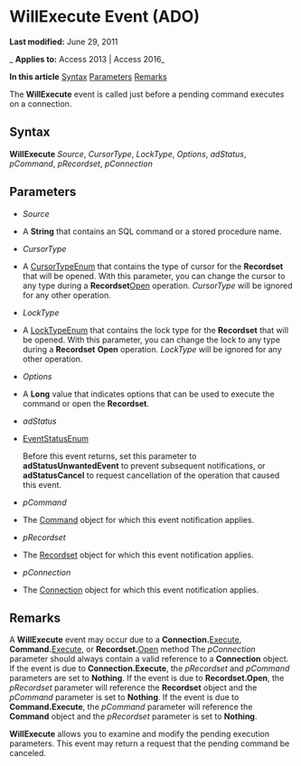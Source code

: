 
# WillExecute Event (ADO)

 **Last modified:** June 29, 2011

 _ **Applies to:** Access 2013 | Access 2016_

 **In this article**
[Syntax](#sectionSection1)
[Parameters](#sectionSection2)
[Remarks](#sectionSection3)



The  **WillExecute** event is called just before a pending command executes on a connection.

## Syntax
<a name="sectionSection1"> </a>

 **WillExecute** _Source_, _CursorType_, _LockType_, _Options_, _adStatus_, _pCommand_, _pRecordset_, _pConnection_


## Parameters
<a name="sectionSection2"> </a>


-  _Source_
    
- A  **String** that contains an SQL command or a stored procedure name.
    
-  _CursorType_
    
- A [CursorTypeEnum](7c5fa8b2-85ea-a0a7-41f1-a78650aced3e.md) that contains the type of cursor for the **Recordset** that will be opened. With this parameter, you can change the cursor to any type during a **Recordset**[Open](87ef19a4-28e1-dec7-ed33-4ae500b9c460.md) operation. _CursorType_ will be ignored for any other operation.
    
-  _LockType_
    
- A [LockTypeEnum](966b4952-5591-4a99-82d5-99cb9ae3fc72.md) that contains the lock type for the **Recordset** that will be opened. With this parameter, you can change the lock to any type during a **Recordset** **Open** operation. _LockType_ will be ignored for any other operation.
    
-  _Options_
    
- A  **Long** value that indicates options that can be used to execute the command or open the **Recordset**.
    
-  _adStatus_
    
- [EventStatusEnum](ae1711bc-2af5-04fd-7d8c-222d8afc9d3d.md)
    
    Before this event returns, set this parameter to  **adStatusUnwantedEvent** to prevent subsequent notifications, or **adStatusCancel** to request cancellation of the operation that caused this event.
    
-  _pCommand_
    
- The [Command](64f4ef03-f858-c004-b891-0c96d13a5e6e.md) object for which this event notification applies.
    
-  _pRecordset_
    
- The [Recordset](0f963bf8-f066-dc8a-b754-f427de712df1.md) object for which this event notification applies.
    
-  _pConnection_
    
- The [Connection](c16023aa-0321-2513-ee71-255d6ffba03d.md) object for which this event notification applies.
    

## Remarks
<a name="sectionSection3"> </a>

A  **WillExecute** event may occur due to a **Connection.**[Execute](http://msdn.microsoft.com/library/af190bd9-7167-df59-29ca-a9a86c4957fd%28Office.15%29.aspx),  **Command.**[Execute](http://msdn.microsoft.com/library/01812c8c-403e-4428-23f6-86bda747bd0e%28Office.15%29.aspx), or  **Recordset.**[Open](87ef19a4-28e1-dec7-ed33-4ae500b9c460.md) method The _pConnection_ parameter should always contain a valid reference to a **Connection** object. If the event is due to **Connection.Execute**, the _pRecordset_ and _pCommand_ parameters are set to **Nothing**. If the event is due to **Recordset.Open**, the _pRecordset_ parameter will reference the **Recordset** object and the _pCommand_ parameter is set to **Nothing**. If the event is due to **Command.Execute**, the _pCommand_ parameter will reference the **Command** object and the _pRecordset_ parameter is set to **Nothing**.

 **WillExecute** allows you to examine and modify the pending execution parameters. This event may return a request that the pending command be canceled.

